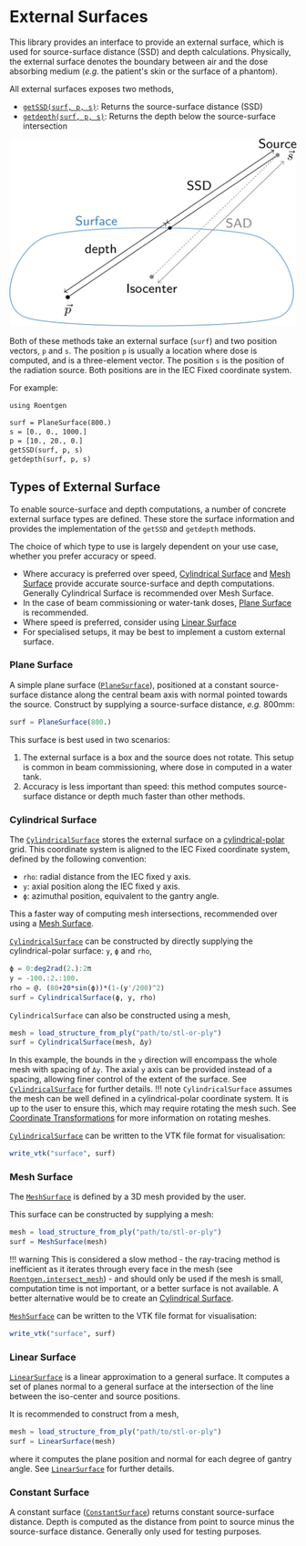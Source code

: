 # External Surfaces

This library provides an interface to provide an external surface, which is used for source-surface distance (SSD) and depth calculations.
Physically, the external surface denotes the boundary between air and the dose absorbing medium (*e.g.* the patient's skin or the surface of a phantom).

All external surfaces exposes two methods,

- [`getSSD(surf, p, s)`](@ref): Returns the source-surface distance (SSD)
- [`getdepth(surf, p, s)`](@ref): Returns the depth below the source-surface intersection

![external_surface](assets/external-surface.svg)

Both of these methods take an external surface (`surf`) and two position vectors, `p` and `s`.
The position `p` is usually a location where dose is computed, and is a three-element vector.
The position `s` is the position of the radiation source.
Both positions are in the IEC Fixed coordinate system.

For example:
```@setup extsurf
using Roentgen
```
```@repl extsurf
surf = PlaneSurface(800.)
s = [0., 0., 1000.]
p = [10., 20., 0.]
getSSD(surf, p, s)
getdepth(surf, p, s)
```

## Types of External Surface

To enable source-surface and depth computations, a number of concrete external surface types are defined.
These store the surface information and provides the implementation of the `getSSD` and `getdepth` methods.

The choice of which type to use is largely dependent on your use case, whether you prefer  accuracy or speed.

- Where accuracy is preferred over speed, [Cylindrical Surface](@ref) and [Mesh Surface](@ref) provide accurate source-surface and depth computations.
  Generally Cylindrical Surface is recommended over Mesh Surface.
- In the case of beam commissioning or water-tank doses, [Plane Surface](@ref) is recommended.
- Where speed is preferred, consider using [Linear Surface](@ref)
- For specialised setups, it may be best to implement a custom external surface.

### Plane Surface

A simple plane surface ([`PlaneSurface`](@ref)), positioned at a constant source-surface distance along the central beam axis with normal pointed towards the source.
Construct by supplying a source-surface distance, *e.g.* 800mm:
```julia
surf = PlaneSurface(800.)
```

This surface is best used in two scenarios:

1. The external surface is a box and the source does not rotate.
   This setup is common in beam commissioning, where dose in computed in a water tank.
2. Accuracy is less important than speed: this method computes source-surface distance or depth much faster than other methods.

### Cylindrical Surface

The [`CylindricalSurface`](@ref) stores the external surface on a [cylindrical-polar](https://en.wikipedia.org/wiki/Cylindrical_coordinate_system) grid.
This coordinate system is aligned to the IEC Fixed coordinate system, defined by the following convention:

- `rho`: radial distance from the IEC fixed y axis.
- `y`: axial position along the IEC fixed y axis.
- `ϕ`: azimuthal position, equivalent to the gantry angle.

This a faster way of computing mesh intersections, recommended over using a [Mesh Surface](@ref).

[`CylindricalSurface`](@ref) can be constructed by directly supplying the cylindrical-polar surface: `y`, `ϕ` and `rho`,
```julia
ϕ = 0:deg2rad(2.):2π
y = -100.:2.:100.
rho = @. (80+20*sin(ϕ))*(1-(y'/200)^2)
surf = CylindricalSurface(ϕ, y, rho)
```

`CylindricalSurface` can also be constructed using a mesh,
```julia
mesh = load_structure_from_ply("path/to/stl-or-ply")
surf = CylindricalSurface(mesh, Δy)
```
In this example, the bounds in the `y` direction will encompass the whole mesh with spacing of `Δy`.
The axial `y` axis can be provided instead of a spacing, allowing finer control of the extent of the surface.
See [`CylindricalSurface`](@ref) for further details.
!!! note
    `CylindricalSurface` assumes the mesh can be well defined in a cylindrical-polar coordinate system.
    It is up to the user to ensure this, which may require rotating the mesh such.
    See [Coordinate Transformations](@ref) for more information on rotating meshes.

[`CylindricalSurface`](@ref) can be written to the VTK file format for visualisation:
```julia
write_vtk("surface", surf)
```

### Mesh Surface

The [`MeshSurface`](@ref) is defined by a 3D mesh provided by the user.

This surface can be constructed by supplying a mesh:
```julia
mesh = load_structure_from_ply("path/to/stl-or-ply")
surf = MeshSurface(mesh)
```

!!! warning
    This is considered a slow method - the ray-tracing method is inefficient as it iterates through every face in the mesh (see [`Roentgen.intersect_mesh`](@ref)) - and should only be used if the mesh is small, computation time is not important, or a better surface is not available.
    A better alternative would be to create an [Cylindrical Surface](@ref).

[`MeshSurface`](@ref) can be written to the VTK file format for visualisation:
```julia
write_vtk("surface", surf)
```

### Linear Surface

[`LinearSurface`](@ref) is a linear approximation to a general surface.
It computes a set of planes normal to a general surface at the intersection of the line between the iso-center and source positions.

It is recommended to construct from a mesh,
```julia
mesh = load_structure_from_ply("path/to/stl-or-ply")
surf = LinearSurface(mesh)
```
where it computes the plane position and normal for each degree of gantry angle. 
See [`LinearSurface`](@ref) for further details.

### Constant Surface

A constant surface ([`ConstantSurface`](@ref)) returns constant source-surface distance.
Depth is computed as the distance from point to source minus the source-surface distance.
Generally only used for testing purposes.
